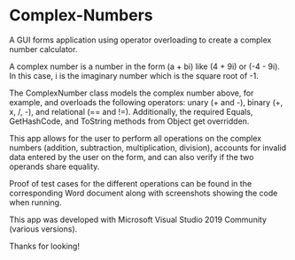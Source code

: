 # Complex-Numbers
A GUI forms application using operator overloading to create a complex number calculator.

A complex number is a number in the form (a + bi) like (4 + 9i) or (-4 - 9i). In this case, i is the imaginary number which is the square root of -1.

The ComplexNumber class models the complex number above, for example, and overloads the following operators: unary (+ and -), binary (+, x, /, -), and relational (== and !=). Additionally, the required Equals, GetHashCode, and ToString methods from Object get overridden.

This app allows for the user to perform all operations on the complex numbers (addition, subtraction, multiplication, division), accounts for invalid data entered by the user on the form, and can also verify if the two operands share equality.

Proof of test cases for the different operations can be found in the corresponding Word document along with screenshots showing the code when running.

This app was developed with Microsoft Visual Studio 2019 Community (various versions).

Thanks for looking!
